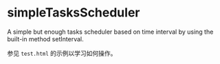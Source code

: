 # simpleTasksScheduler

A simple but enough tasks scheduler based on time interval by using the built-in method setInterval.

参见 `test.html` 的示例以学习如何操作。
